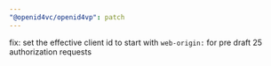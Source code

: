 ```yaml
---
"@openid4vc/openid4vp": patch
---
```


fix: set the effective client id to start with `web-origin:` for pre draft 25 authorization requests
